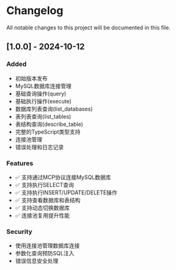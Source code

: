 # Changelog

All notable changes to this project will be documented in this file.

## [1.0.0] - 2024-10-12

### Added
- 初始版本发布
- MySQL数据库连接管理
- 基础查询操作(query)
- 基础执行操作(execute)
- 数据库列表查询(list_databases)
- 表列表查询(list_tables)
- 表结构查询(describe_table)
- 完整的TypeScript类型支持
- 连接池管理
- 错误处理和日志记录

### Features
- ✅ 支持通过MCP协议连接MySQL数据库
- ✅ 支持执行SELECT查询
- ✅ 支持执行INSERT/UPDATE/DELETE操作
- ✅ 支持查看数据库和表结构
- ✅ 支持动态切换数据库
- ✅ 连接池复用提升性能

### Security
- 使用连接池管理数据库连接
- 参数化查询预防SQL注入
- 错误信息安全处理
